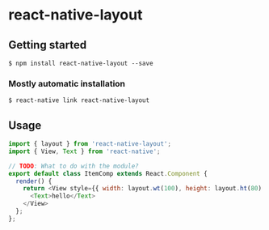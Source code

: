 # react-native-layout

## Getting started

`$ npm install react-native-layout --save`

### Mostly automatic installation

`$ react-native link react-native-layout`

## Usage
```javascript
import { layout } from 'react-native-layout';
import { View, Text } from 'react-native';

// TODO: What to do with the module?
export default class ItemComp extends React.Component {
  render() {
    return <View style={{ width: layout.wt(100), height: layout.ht(80) }}>
      <Text>hello</Text>
    </View>
  };
};
```
